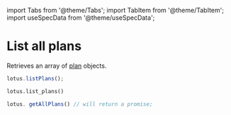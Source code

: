 import Tabs from '@theme/Tabs';
import TabItem from '@theme/TabItem';
import useSpecData from '@theme/useSpecData';

# List all plans

Retrieves an array of [plan](./plan-object#plan-object) objects.

<Tabs>
<TabItem value="js" label="Node">

```jsx
lotus.listPlans();
```

</TabItem>
<TabItem value="py" label="Python">

```python
lotus.list_plans()
```

</TabItem>

<TabItem value="ts" label="Typescript">

```jsx
lotus. getAllPlans() // will return a promise;
```

</TabItem>
</Tabs>

